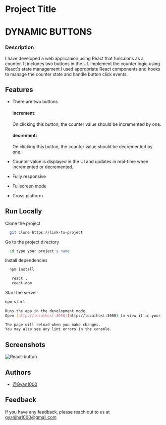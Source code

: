 
# Project Title

# DYNAMIC BUTTONS

### Description

I have developed a web applicaaion using React that funcaions as a counter. It includes two buttons in the UI.
Implement the counter logic using React's state management.I used appropriate React components and hooks to manage the counter state and handle button click events.

## Features

- There are two buttons 
  #### increment:
  On clicking this button, the counter value should be incremented by one.

  #### decrement:  
   On clicking this button, the counter value should be decremented by one.

- Counter value is displayed in the UI and updates in real-time when incremented or
  decremented.

- Fully responsive
- Fullscreen mode
- Cross platform


## Run Locally

Clone the project

```bash
  git clone https://link-to-project
```

Go to the project directory

```bash
  cd type your project's name
```

Install dependencies

```bash
  npm install

   react ,
   react-dom

```

Start the server

```bash
npm start
  
Runs the app in the development mode.
Open [http://localhost:3000](http://localhost:3000) to view it in your browser.

The page will reload when you make changes.
You may also see any lint errors in the console.
```


## Screenshots

![React-button](https://github.com/Gyan1000/REACT-4-ASSIGNMNET/assets/125688259/fdac6f90-5331-4692-a5c2-26d4eeeea566)


## Authors

- [@Gyan1000](https://www.github.com/Gyan1000)


## Feedback

If you have any feedback, please reach out to us at gyanjha1000@gmail.com

